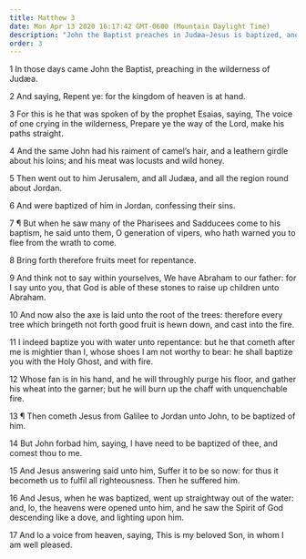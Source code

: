 ```yaml
---
title: Matthew 3
date: Mon Apr 13 2020 16:17:42 GMT-0600 (Mountain Daylight Time)
description: "John the Baptist preaches in Judæa—Jesus is baptized, and the Father acclaims Him as His Beloved Son."
order: 3
---
```


1 In those days came John the Baptist, preaching in the wilderness of Judæa.

2 And saying, Repent ye: for the kingdom of heaven is at hand.

3 For this is he that was spoken of by the prophet Esaias, saying, The voice of one crying in the wilderness, Prepare ye the way of the Lord, make his paths straight.

4 And the same John had his raiment of camel’s hair, and a leathern girdle about his loins; and his meat was locusts and wild honey.

5 Then went out to him Jerusalem, and all Judæa, and all the region round about Jordan.

6 And were baptized of him in Jordan, confessing their sins.

7 ¶ But when he saw many of the Pharisees and Sadducees come to his baptism, he said unto them, O generation of vipers, who hath warned you to flee from the wrath to come.

8 Bring forth therefore fruits meet for repentance.

9 And think not to say within yourselves, We have Abraham to our father: for I say unto you, that God is able of these stones to raise up children unto Abraham.

10 And now also the axe is laid unto the root of the trees: therefore every tree which bringeth not forth good fruit is hewn down, and cast into the fire.

11 I indeed baptize you with water unto repentance: but he that cometh after me is mightier than I, whose shoes I am not worthy to bear: he shall baptize you with the Holy Ghost, and with fire.

12 Whose fan is in his hand, and he will throughly purge his floor, and gather his wheat into the garner; but he will burn up the chaff with unquenchable fire.

13 ¶ Then cometh Jesus from Galilee to Jordan unto John, to be baptized of him.

14 But John forbad him, saying, I have need to be baptized of thee, and comest thou to me.

15 And Jesus answering said unto him, Suffer it to be so now: for thus it becometh us to fulfil all righteousness. Then he suffered him.

16 And Jesus, when he was baptized, went up straightway out of the water: and, lo, the heavens were opened unto him, and he saw the Spirit of God descending like a dove, and lighting upon him.

17 And lo a voice from heaven, saying, This is my beloved Son, in whom I am well pleased.
